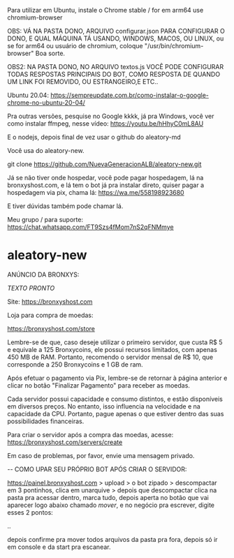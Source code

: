 Para utilizar em Ubuntu, instale o Chrome stable / for em arm64 use chromium-browser

OBS: VÁ NA PASTA DONO, ARQUIVO configurar.json PARA CONFIGURAR O DONO, E QUAL MÁQUINA TÁ USANDO, WINDOWS, MACOS, OU LINUX, ou se for arm64 ou usuário de chromium, coloque "/usr/bin/chromium-browser" Boa sorte.

OBS2: NA PASTA DONO, NO ARQUIVO textos.js VOCÊ PODE CONFIGURAR TODAS RESPOSTAS PRINCIPAIS DO BOT, COMO RESPOSTA DE QUANDO UM LINK FOI REMOVIDO, OU ESTRANGEIRO,E ETC..

Ubuntu 20.04:
https://sempreupdate.com.br/como-instalar-o-google-chrome-no-ubuntu-20-04/

Pra outras versões, pesquise no Google kkkk, já pra Windows, você ver como instalar ffmpeg, nesse vídeo: https://youtu.be/hHhyC0mL8AU

E o nodejs, depois final de vez usar o github do aleatory-md

Você usa do aleatory-new.

git clone https://github.com/NuevaGeneracionALB/aleatory-new.git



Já se não tiver onde hospedar, você pode pagar hospedagem, lá na bronxyshost.com, e lá tem o bot já pra instalar direto, quiser pagar a hospedagem via pix, chama lá: https://wa.me/558198923680

E tiver dúvidas também pode chamar lá.


Meu grupo / para suporte: https://chat.whatsapp.com/FT9Szs4fMom7nS2qFNMmye

# aleatory-new


ANÚNCIO DA BRONXYS:

*TEXTO PRONTO*

Site: https://bronxyshost.com

Loja para compra de moedas:

https://bronxyshost.com/store

Lembre-se de que, caso deseje utilizar o primeiro servidor, que custa R$ 5 e equivale a 125 Bronxycoins, ele possui recursos limitados, com apenas 450 MB de RAM. Portanto, recomendo o servidor mensal de R$ 10, que corresponde a 250 Bronxycoins e 1 GB de ram.

Após efetuar o pagamento via Pix, lembre-se de retornar à página anterior e clicar no botão "Finalizar Pagamento" para receber as moedas.

Cada servidor possui capacidade e consumo distintos, e estão disponíveis em diversos preços. No entanto, isso influencia na velocidade e na capacidade da CPU. Portanto, pague apenas o que estiver dentro das suas possibilidades financeiras.

Para criar o servidor após a compra das moedas, acesse: https://bronxyshost.com/servers/create

Em caso de problemas, por favor, envie uma mensagem privado.


-- COMO UPAR SEU PRÓPRIO BOT APÓS CRIAR O SERVIDOR:

https://painel.bronxyshost.com > upload > o bot zipado > descompactar em 3 pontinhos, clica em unarquive > depois que descompactar clica na pasta pra acessar dentro, marca tudo, depois aperta no botão que vai aparecer logo abaixo chamado *mover*, e no negócio pra escrever, digite esses 2 pontos:

..

depois confirme pra mover todos arquivos da pasta pra fora, depois só ir em console e da start pra escanear.